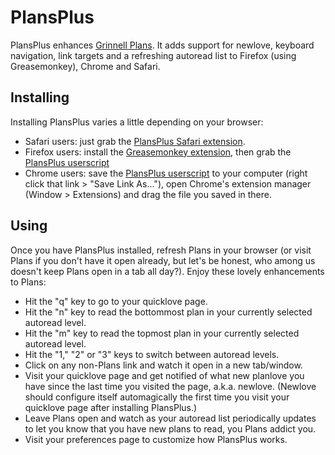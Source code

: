 # PlansPlus
PlansPlus enhances [Grinnell Plans](http://grinnellplans.com/). It adds support for newlove, keyboard navigation, link targets and a refreshing autoread list to Firefox (using Greasemonkey), Chrome and Safari.

## Installing
Installing PlansPlus varies a little depending on your browser:
* Safari users: just grab the [PlansPlus Safari extension](https://github.com/niqjohnson/PlansPlus/raw/master/PlansPlus.safariextz).
* Firefox users: install the [Greasemonkey extension](https://addons.mozilla.org/en-US/firefox/addon/greasemonkey/), then grab the [PlansPlus userscript](https://github.com/niqjohnson/PlansPlus/raw/master/plansplus.user.js)
* Chrome users: save the [PlansPlus userscript](https://github.com/niqjohnson/PlansPlus/raw/master/plansplus.user.js) to your computer (right click that link > "Save Link As..."), open Chrome's extension manager (Window > Extensions) and drag the file you saved in there.

## Using
Once you have PlansPlus installed, refresh Plans in your browser (or visit Plans if you don't have it open already, but let's be honest, who among us doesn't keep Plans open in a tab all day?). Enjoy these lovely enhancements to Plans:
* Hit the "q" key to go to your quicklove page.
* Hit the "n" key to read the bottommost plan in your currently selected autoread level.
* Hit the "m" key to read the topmost plan in your currently selected autoread level.
* Hit the "1," "2" or "3" keys to switch between autoread levels.
* Click on any non-Plans link and watch it open in a new tab/window.
* Visit your quicklove page and get notified of what new planlove you have since the last time you visited the page, a.k.a. newlove. (Newlove should configure itself automagically the first time you visit your quicklove page after installing PlansPlus.)
* Leave Plans open and watch as your autoread list periodically updates to let you know that you have new plans to read, you Plans addict you.
* Visit your preferences page to customize how PlansPlus works.
